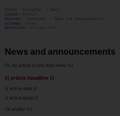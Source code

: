 ```yaml
---
title: "Jiangshan :: News"
layout: default
excerpt: "Jiangshan -- News and announcements"
sitemap: false
permalink: /allnews.html
---
```


# News and announcements

{% for article in site.data.news %}
<div class="event">
  <h3>
    <span class="event-title" data-image="{{ article.image }}" onclick="showImage(this)">
      {{ article.headline }}
    </span>
  </h3>
  <p>{{ article.date }}</p>
  <p>{{ article.body }}</p>
</div>
{% endfor %}

<!-- Modal for image display -->
<div id="imageModal" style="display:none; position:fixed; top:0; left:0; width:100%; height:100%; background:rgba(0,0,0,0.8); z-index:1000; display:flex; align-items:center; justify-content:center; overflow:auto;">
  <img id="modalImage" src="" style="max-width:90%; max-height:90%; border:none;" />
</div>

<style>
  .event {
    margin-bottom: 20px;
  }
  .event-title {
    font-weight: bold;
    color: darkred;
    cursor: pointer;
  }
  #imageModal {
    border: none; /* 移除模态窗口的边框 */
  }
  #modalImage {
    border: none; /* 移除图片的边框 */
  }
</style>

<script>
  document.addEventListener('DOMContentLoaded', function() {
    function showImage(element) {
      var imageUrl = element.getAttribute('data-image');
      if (!imageUrl) {
        alert('Image URL not found!');
        return;
      }
      var modal = document.getElementById('imageModal');
      var modalImage = document.getElementById('modalImage');
      modalImage.src = imageUrl;
      modal.style.display = 'flex';
    }

    function closeImage() {
      var modal = document.getElementById('imageModal');
      modal.style.display = 'none';
    }

    // Prevent closing the modal when clicking on the image
    document.getElementById('modalImage').addEventListener('click', function(event) {
      event.stopPropagation();
    });

    // Assign functions to global scope to be accessible from HTML
    window.showImage = showImage;
    window.closeImage = closeImage;

    // Initialize modal display style
    closeImage();
  });
</script>
